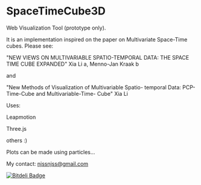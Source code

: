 SpaceTimeCube3D
===============

Web Visualization Tool (prototype only).

It is an implementation inspired on the paper on Multivariate Space-Time cubes. Please see:

"NEW VIEWS ON MULTIVARIABLE SPATIO-TEMPORAL DATA: THE SPACE TIME CUBE EXPANDED"
Xia Li a, Menno-Jan Kraak b

and

"New Methods of Visualization of Multivariable Spatio- temporal Data: PCP- Time-Cube and
Multivariable-Time- Cube"
Xia Li

Uses:

Leapmotion

Three.js

others :)

Plots can be made using particles...


My contact: njssnjss@gmail.com


[![Bitdeli Badge](https://d2weczhvl823v0.cloudfront.net/njss/spacetimecube3d/trend.png)](https://bitdeli.com/free "Bitdeli Badge")

